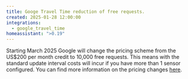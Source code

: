 ```yaml
---
title: Googe Travel Time reduction of free requests.
created: 2025-01-28 12:00:00
integrations:
  - google_travel_time
homeassistant: ">0.19"
---
```

Starting March 2025 Google will change the pricing scheme from the US$200 per month credit to 10,000 free requests.
This means with the standard update interval costs will incur if you have more than 1 sensor configured.
You can find more information on the pricing changes [here](https://developers.google.com/maps/billing-and-pricing/faq#pricing-sheet).

